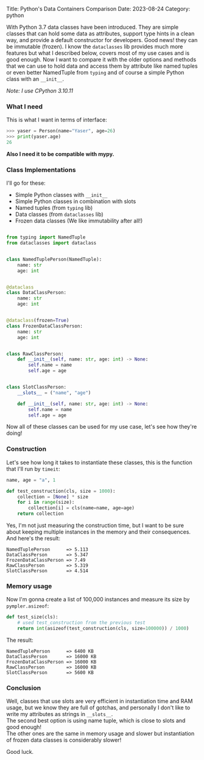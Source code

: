 Title: Python's Data Containers Comparison
Date: 2023-08-24
Category: python

With Python 3.7 data classes have been introduced. They are simple classes that can hold some data as attributes,
support type hints in a clean way, and provide a default constructor for developers. Good news! they can be immutable (frozen).
I know the `dataclasses` lib provides much more features but what I described below, covers most of my use cases and is good enough.
Now I want to compare it with the older options and methods that we can use to hold data and access
them by attribute like named tuples or even better NamedTuple from `typing` and
of course a simple Python class with an `__init__`.

_Note: I use CPython 3.10.11_

### What I need
This is what I want in terms of interface:  
``` python
>>> yaser = Person(name="Yaser", age=26)
>>> print(yaser.age)
26
```

__Also I need it to be compatible with mypy.__


### Class Implementations

I'll go for these:

- Simple Python classes with `__init__`
- Simple Python classes in combination with slots
- Named tuples (from `typing` lib)
- Data classes (from `dataclasses` lib)
- Frozen data classes (We like immutability after all!)



``` python

from typing import NamedTuple
from dataclasses import dataclass


class NamedTuplePerson(NamedTuple):
    name: str
    age: int


@dataclass
class DataClassPerson:
    name: str
    age: int


@dataclass(frozen=True)
class FrozenDataClassPerson:
    name: str
    age: int


class RawClassPerson:
    def __init__(self, name: str, age: int) -> None:
        self.name = name
        self.age = age


class SlotClassPerson:
    __slots__ = ("name", "age")

    def __init__(self, name: str, age: int) -> None:
        self.name = name
        self.age = age
```

Now all of these classes can be used for my use case, let's see how they're doing!

### Construction

Let's see how long it takes to instantiate these classes, this is the function that I'll run by `timeit`:

``` python
name, age = "a", 1

def test_construction(cls, size = 1000):
    collection = [None] * size
    for i in range(size):
        collection[i] = cls(name=name, age=age)
    return collection
```

Yes, I'm not just measuring the construction time, but I want to be sure about keeping multiple instances in the memory and their consequences.
And here's the result:  
```
NamedTuplePerson      => 5.113
DataClassPerson       => 5.347
FrozenDataClassPerson => 7.49
RawClassPerson        => 5.319
SlotClassPerson       => 4.514
```


### Memory usage

Now I'm gonna create a list of 100,000 instances and measure its size by `pympler.asizeof`:

``` python
def test_size(cls):
    # used test_construction from the previous test
    return int(asizeof(test_construction(cls, size=100000)) / 1000)
```

The result:  
```
NamedTuplePerson      => 6400 KB
DataClassPerson       => 16000 KB
FrozenDataClassPerson => 16000 KB
RawClassPerson        => 16000 KB
SlotClassPerson       => 5600 KB
```


### Conclusion
Well, classes that use slots are very efficient in instantiation time and RAM usage, but we know they are full of gotchas, and personally
I don't like to write my attributes as strings in `__slots__`.  
The second best option is using name tuple, which is close to slots and good enough!  
The other ones are the same in memory usage and slower but instantiation of frozen data classes is considerably slower!

Good luck.
